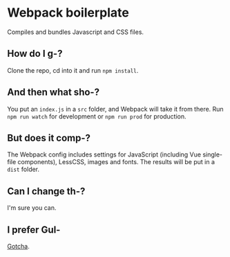 # Webpack boilerplate

Compiles and bundles Javascript and CSS files.

## How do I g-?

Clone the repo, cd into it and run `npm install`.

## And then what sho-?

You put an `index.js` in a `src` folder, and Webpack will take it from there.
Run `npm run watch` for development or `npm run prod` for production.

## But does it comp-?

The Webpack config includes settings for JavaScript (including Vue single-file
components), LessCSS, images and fonts. The results will be put in a
`dist` folder.

## Can I change th-?

I'm sure you can.

## I prefer Gul-

[Gotcha](https://github.com/ifcanduela/gulp-boilerplate).
